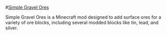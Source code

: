 #[Simple Gravel Ores](http://minecraft.curseforge.com/projects/simple-gravel-ores)

Simple Gravel Ores is a Minecraft mod designed to add surface ores for a variety of ore blocks, including several modded blocks like tin, lead, and silver.